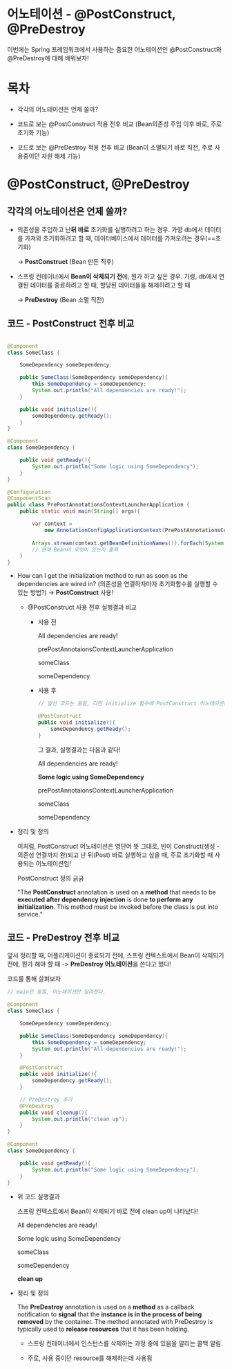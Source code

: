 # 어노테이션 - @PostConstruct, @PreDestroy

이번에는 Spring 프레임워크에서 사용하는 중요한 어노테이션인 @PostConstruct와 @PreDestroy에 대해 배워보자!

# 목차

- 각각의 어노테이션은 언제 쓸까?

- 코드로 보는 @PostConstruct 적용 전후 비교 (Bean의존성 주입 이후 바로, 주로 초기화 기능)

- 코드로 보는 @PreDestroy 적용 전후 비교 (Bean이 소멸되기 바로 직전, 주로 사용중이던 자원 해제 기능)

# @PostConstruct, @PreDestroy

## 각각의 어노테이션은 언제 쓸까?

- 의존성을 주입하고 난**뒤 바로** 초기화를 실행하려고 하는 경우. 가령 db에서 데이터를 가져와 초기화하려고 할 때, 데이터베이스에서 데이터를 가져오려는 경우(==초기화)

    -> **PostConstruct** (Bean 만든 직후)

- 스프링 컨테이너에서 **Bean이 삭제되기 전**에, 뭔가 하고 싶은 경우. 가령, db에서 연결된 데이터를 종료하려고 할 때, 할당된 데이터들을 해제하려고 할 때

    -> **PreDestroy** (Bean 소멸 직전)

## 코드 - PostConstruct 전후 비교

```java

@Component
class SomeClass {

    SomeDependency someDependency;

    public SomeClass(SomeDependency someDependency){
        this.SomeDependency = someDependency;
        System.out.println("All dependencies are ready!");
    }

    public void initialize(){
        someDependency.getReady();
    }
}

@Component
class SomeDependency {

    public void getReady(){
        System.out.println("Some logic using SomeDependency");
    }
}

@Configuration
@ComponentScan
public class PrePostAnnotationsContextLauncherApplication {
    public static void main(String[] args){

        var context =
            new AnnotationConfigApplicationContext(PrePostAnnotationsContextLauncherApplication.class);
        
        Arrays.stream(context.getBeanDefinitionNames()).forEach(System.out::println);
        // 현재 Bean이 무엇이 있는지 출력
    }
}
```

- How can I get the initialization method to run as soon as the dependencies are wired in? (의존성을 연결하자마자 초기화함수를 실행할 수 있는 방법?) -> **PostConstruct** 사용!

    - @PostConstruct 사용 전후 실행결과 비교

        - 사용 전

            All dependencies are ready!

            prePostAnnotaionsContextLauncherApplication

            someClass
            
            someDependency
        
        - 사용 후
            ```java
            // 앞선 코드는 동일, 다만 initialize 함수에 PostConstruct 어노테이션만 추가

            @PostConstruct
            public void initialize(){
                someDependency.getReady();
            }
            ```

            그 결과, 실행결과는 다음과 같다!

            All dependencies are ready!

            **Some logic using SomeDependency**

            prePostAnnotaionsContextLauncherApplication

            someClass

            someDependency

- 정리 및 정의

    이처럼, PostConstruct 어노테이션은 영단어 뜻 그대로, 빈이 Construct(생성 - 의존성 연결까지 완)되고 난 뒤(Post) 바로 실행하고 싶을 때, 주로 초기화할 때 사용되는 어노테이션임! 

    PostConstruct 정의 긁긁
    
    "The **PostConstruct** annotation is used on a **method** that needs to be **executed after dependency injection** is done **to perform any initialization**. This method must be invoked before the class is put into service."

## 코드 - PreDestroy 전후 비교

앞서 정리할 때, 어플리케이션이 종료되기 전에, 스프링 컨텍스트에서 Bean이 삭제되기 전에, 뭔가 해야 할 때 -> **PreDestroy 어노테이션**을 쓴다고 했다!

코드를 통해 살펴보자

```java
// main은 동일, 어노테이션만 달라졌다.

@Component
class SomeClass {

    SomeDependency someDependency;

    public SomeClass(SomeDependency someDependency){
        this.SomeDependency = someDependency;
        System.out.println("All dependencies are ready!");
    }

    @PostConstruct
    public void initialize(){
        someDependency.getReady();
    }

    // PreDestroy 추가
    @PreDestroy
    public void cleanup(){
        System.out.println("clean up");
    }
}

@Component
class SomeDependency {

    public void getReady(){
        System.out.println("Some logic using SomeDependency");
    }
}

```

- 위 코드 실행결과

    스프링 컨텍스트에서 Bean이 삭제되기 바로 전에 clean up이 나타났다!

    All dependencies are ready!

    Some logic using SomeDependency

    someClass

    someDependency

    **clean up**

- 정리 및 정의

    The **PreDestroy** annotation is used on a **method** as a callback notification to **signal** that the **instance is in the process of being removed** by the container. The method annotated with PreDestroy is typically used to **release resources** that it has been holding.

    - 스프링 컨테이너에서 인스턴스를 삭제하는 과정 중에 있음을 알리는 콜백 알림.

    - 주로, 사용 중이던 resource를 해제하는데 사용됨